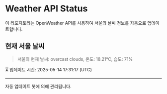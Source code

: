 
# Weather API Status

이 리포지토리는 OpenWeather API를 사용하여 서울의 날씨 정보를 자동으로 업데이트합니다.

## 현재 서울 날씨
> 서울의 현재 날씨: overcast clouds, 온도: 18.21°C, 습도: 71%

⏳ 업데이트 시간: 2025-05-14 17:31:17 (UTC)

---
자동 업데이트 봇에 의해 관리됩니다.
